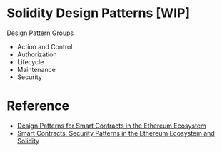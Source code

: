 # Solidity Design Patterns [WIP]

Design Pattern Groups

- Action and Control
- Authorization
- Lifecycle
- Maintenance
- Security

# Reference
- [Design Patterns for Smart Contracts in the Ethereum Ecosystem](https://eprints.cs.univie.ac.at/5665/1/bare_conf.pdf)
- [Smart Contracts: Security Patterns in the Ethereum Ecosystem and Solidity](https://eprints.cs.univie.ac.at/5433/7/sanerws18iwbosemain-id1-p-380f58e-35576-preprint.pdf)

